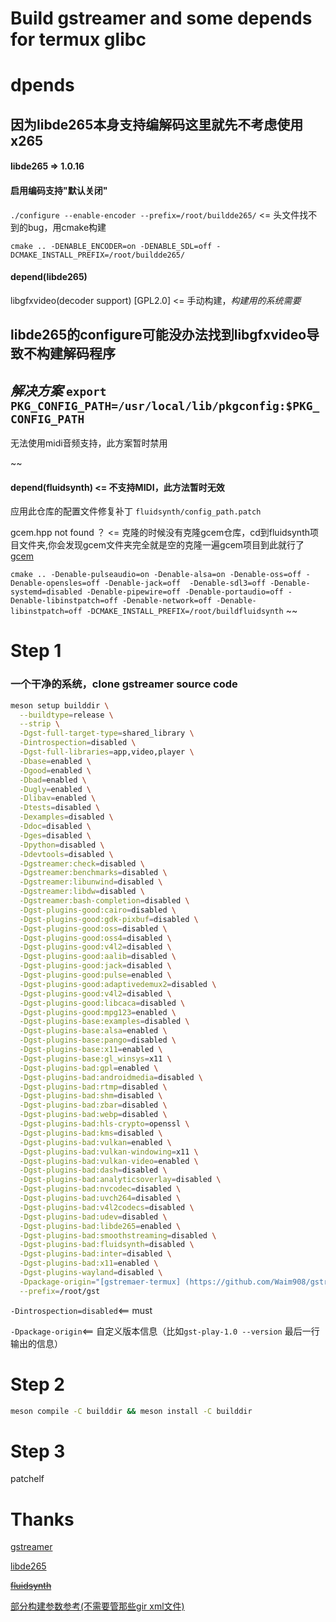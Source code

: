 # Build gstreamer and some depends for termux glibc

# dpends

## 因为libde265本身支持编解码这里就先不考虑使用x265

#### libde265 => 1.0.16  
#### 启用编码支持"默认关闭"

```./configure --enable-encoder --prefix=/root/buildde265/``` <= 头文件找不到的bug，用cmake构建

```cmake .. -DENABLE_ENCODER=on -DENABLE_SDL=off -DCMAKE_INSTALL_PREFIX=/root/buildde265/```

#### depend(libde265)

  libgfxvideo(decoder support) [GPL2.0] <= 手动构建，*构建用的系统需要*

  ## libde265的configure可能没办法找到libgfxvideo导致不构建解码程序

  ## *解决方案* ```export PKG_CONFIG_PATH=/usr/local/lib/pkgconfig:$PKG_CONFIG_PATH```

无法使用midi音频支持，此方案暂时禁用

~~
#### depend(fluidsynth) <= 不支持MIDI，此方法暂时无效

  应用此仓库的配置文件修复补丁
  ```fluidsynth/config_path.patch```

  gcem.hpp not found ？ <= 克隆的时候没有克隆gcem仓库，cd到fluidsynth项目文件夹,你会发现gcem文件夹完全就是空的克隆一遍gcem项目到此就行了 [gcem](https://github.com/kthohr/gcem)

```cmake .. -Denable-pulseaudio=on -Denable-alsa=on -Denable-oss=off -Denable-opensles=off -Denable-jack=off  -Denable-sdl3=off -Denable-systemd=disabled -Denable-pipewire=off -Denable-portaudio=off -Denable-libinstpatch=off -Denable-network=off -Denable-libinstpatch=off -DCMAKE_INSTALL_PREFIX=/root/buildfluidsynth```
~~
# Step 1

### 一个干净的系统，clone gstreamer source code

```bash
meson setup builddir \
  --buildtype=release \
  --strip \
  -Dgst-full-target-type=shared_library \
  -Dintrospection=disabled \
  -Dgst-full-libraries=app,video,player \
  -Dbase=enabled \
  -Dgood=enabled \
  -Dbad=enabled \
  -Dugly=enabled \
  -Dlibav=enabled \
  -Dtests=disabled \
  -Dexamples=disabled \
  -Ddoc=disabled \
  -Dges=disabled \
  -Dpython=disabled \
  -Ddevtools=disabled \
  -Dgstreamer:check=disabled \
  -Dgstreamer:benchmarks=disabled \
  -Dgstreamer:libunwind=disabled \
  -Dgstreamer:libdw=disabled \
  -Dgstreamer:bash-completion=disabled \
  -Dgst-plugins-good:cairo=disabled \
  -Dgst-plugins-good:gdk-pixbuf=disabled \
  -Dgst-plugins-good:oss=disabled \
  -Dgst-plugins-good:oss4=disabled \
  -Dgst-plugins-good:v4l2=disabled \
  -Dgst-plugins-good:aalib=disabled \
  -Dgst-plugins-good:jack=disabled \
  -Dgst-plugins-good:pulse=enabled \
  -Dgst-plugins-good:adaptivedemux2=disabled \
  -Dgst-plugins-good:v4l2=disabled \
  -Dgst-plugins-good:libcaca=disabled \
  -Dgst-plugins-good:mpg123=enabled \
  -Dgst-plugins-base:examples=disabled \
  -Dgst-plugins-base:alsa=enabled \
  -Dgst-plugins-base:pango=disabled \
  -Dgst-plugins-base:x11=enabled \
  -Dgst-plugins-base:gl_winsys=x11 \
  -Dgst-plugins-bad:gpl=enabled \
  -Dgst-plugins-bad:androidmedia=disabled \
  -Dgst-plugins-bad:rtmp=disabled \
  -Dgst-plugins-bad:shm=disabled \
  -Dgst-plugins-bad:zbar=disabled \
  -Dgst-plugins-bad:webp=disabled \
  -Dgst-plugins-bad:hls-crypto=openssl \
  -Dgst-plugins-bad:kms=disabled \
  -Dgst-plugins-bad:vulkan=enabled \
  -Dgst-plugins-bad:vulkan-windowing=x11 \
  -Dgst-plugins-bad:vulkan-video=enabled \
  -Dgst-plugins-bad:dash=disabled \
  -Dgst-plugins-bad:analyticsoverlay=disabled \
  -Dgst-plugins-bad:nvcodec=disabled \
  -Dgst-plugins-bad:uvch264=disabled \
  -Dgst-plugins-bad:v4l2codecs=disabled \
  -Dgst-plugins-bad:udev=disabled \
  -Dgst-plugins-bad:libde265=enabled \
  -Dgst-plugins-bad:smoothstreaming=disabled \
  -Dgst-plugins-bad:fluidsynth=disabled \
  -Dgst-plugins-bad:inter=disabled \
  -Dgst-plugins-bad:x11=enabled \
  -Dgst-plugins-wayland=disabled \
  -Dpackage-origin="[gstremaer-termux] (https://github.com/Waim908/gstreamer-termux)  ᗜˬᗜ" \
  --prefix=/root/gst
```

```-Dintrospection=disabled```<== must

```-Dpackage-origin```<== 自定义版本信息（比如```gst-play-1.0 --version``` 最后一行输出的信息）

# Step 2

```bash
meson compile -C builddir && meson install -C builddir
```

# Step 3

patchelf

# Thanks

[gstreamer](https://gitlab.freedesktop.org/gstreamer/gstreamer)

[libde265]()

~~[fluidsynth](https://github.com/FluidSynth/fluidsynth)~~

[部分构建参数参考(不需要管那些gir xml文件)](https://github.com/termux/termux-packages)